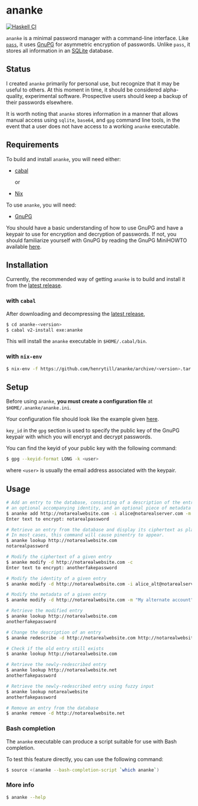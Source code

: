 # ananke

[![Haskell CI](https://github.com/henrytill/ananke/actions/workflows/haskell.yml/badge.svg)](https://github.com/henrytill/ananke/actions/workflows/haskell.yml)

`ananke` is a minimal password manager with a command-line interface.  Like [`pass`](https://www.passwordstore.org/), it uses [GnuPG](https://gnupg.org/) for asymmetric encryption of passwords.  Unlike `pass`, it stores all information in an [SQLite](https://sqlite.org) database.

## Status

I created `ananke` primarily for personal use, but recognize that it may be useful to others.  At this moment in time, it should be considered alpha-quality, experimental software.  Prospective users should keep a backup of their passwords elsewhere.

It is worth noting that `ananke` stores information in a manner that allows manual access using `sqlite`, `base64`, and `gpg` command line tools, in the event that a user does not have access to a working `ananke` executable.

## Requirements

To build and install `ananke`, you will need either:

* [cabal](https://www.haskell.org/cabal/)

  or

* [Nix](http://nixos.org/nix/)

To use `ananke`, you will need:

* [GnuPG](https://gnupg.org/)

You should have a basic understanding of how to use GnuPG and have a keypair to use for encryption and decryption of passwords.  If not, you should familiarize yourself with GnuPG by reading the GnuPG MiniHOWTO available [here](https://gnupg.org/documentation/howtos.html).

## Installation

Currently, the recommended way of getting `ananke` is to build and install it from the [latest release](https://github.com/henrytill/ananke/releases/latest).

### with `cabal`

After downloading and decompressing the [latest release](https://github.com/henrytill/ananke/releases/latest),

```sh
$ cd ananke-<version>
$ cabal v2-install exe:ananke
```

This will install the `ananke` executable in `$HOME/.cabal/bin`.

### with `nix-env`

```sh
$ nix-env -f https://github.com/henrytill/ananke/archive/<version>.tar.gz -i ananke
```

## Setup

Before using `ananke`, **you must create a configuration file** at `$HOME/.ananke/ananke.ini`.

Your configuration file should look like the example given [here](example/ananke.ini).

`key_id` in the `gpg` section is used to specify the public key of the GnuPG keypair with which you will encrypt and decrypt passwords.

You can find the keyid of your public key with the following command:

```sh
$ gpg --keyid-format LONG -k <user>
```

where `<user>` is usually the email address associated with the keypair.

## Usage

```sh
# Add an entry to the database, consisting of a description of the entry, a piece of text to encrypt,
# an optional accompanying identity, and an optional piece of metadata
$ ananke add http://notarealwebsite.com -i alice@notarealserver.com -m "This is some metadata"
Enter text to encrypt: notarealpassword

# Retrieve an entry from the database and display its ciphertext as plaintext (see NOTE below)
# In most cases, this command will cause pinentry to appear.
$ ananke lookup http://notarealwebsite.com
notarealpassword

# Modify the ciphertext of a given entry
$ ananke modify -d http://notarealwebsite.com -c
Enter text to encrypt: anotherfakepassword

# Modify the identity of a given entry
$ ananke modify -d http://notarealwebsite.com -i alice_alt@notarealserver.com

# Modify the metadata of a given entry
$ ananke modify -d http://notarealwebsite.com -m "My alternate account"

# Retrieve the modified entry
$ ananke lookup http://notarealwebsite.com
anotherfakepassword

# Change the description of an entry
$ ananke redescribe -d http://notarealwebsite.com http://notarealwebsite.net

# Check if the old entry still exists
$ ananke lookup http://notarealwebsite.com

# Retrieve the newly-redescribed entry
$ ananke lookup http://notarealwebsite.net
anotherfakepassword

# Retrieve the newly-redescribed entry using fuzzy input
$ ananke lookup notarealwebsite
anotherfakepassword

# Remove an entry from the database
$ ananke remove -d http://notarealwebsite.net
```

### Bash completion

The `ananke` executable can produce a script suitable for use with Bash completion.

To test this feature directly, you can use the following command:

```sh
$ source <(ananke --bash-completion-script `which ananke`)
```

### More info

```sh
$ ananke --help
```
